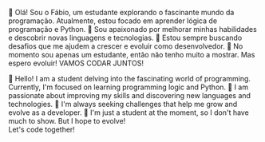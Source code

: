  👋 Olá! Sou o Fábio, um estudante explorando o fascinante mundo da programação. 
     Atualmente, estou focado em aprender lógica de programação e Python.
 💞️ Sou apaixonado por melhorar minhas habilidades e descobrir novas linguagens e tecnologias.
 👀 Estou sempre buscando desafios que me ajudem a crescer e evoluir como desenvolvedor. 
 🌱 No momento sou apenas um estudante, então não tenho muito a mostrar. Mas espero evoluir!
                    VAMOS CODAR JUNTOS!

  
 👋 Hello! I am a student delving into the fascinating world of programming. 
     Currently, I'm focused on learning programming logic and Python. 
 💞️ I am passionate about improving my skills and discovering new languages and technologies. 
 👀 I'm always seeking challenges that help me grow and evolve as a developer. 
 🌱 I'm just a student at the moment, so I don't have much to show. But I hope to evolve!                     
                       Let's code together!
  

<!---
Fabi0liver/Fabi0liver is a ✨ special ✨ repository because its `README.md` (this file) appears on your GitHub profile.
You can click the Preview link to take a look at your changes.
--->
